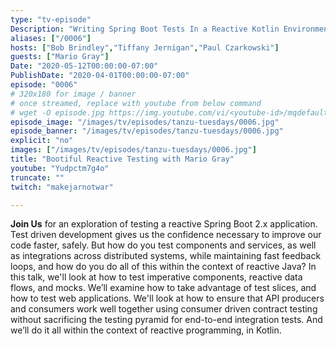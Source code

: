 ```yaml
---
type: "tv-episode"
Description: "Writing Spring Boot Tests In a Reactive Kotlin Environment."
aliases: ["/0006"]
hosts: ["Bob Brindley","Tiffany Jernigan","Paul Czarkowski"]
guests: ["Mario Gray"]
Date: "2020-05-12T00:00:00-07:00"
PublishDate: "2020-04-01T00:00:00-07:00"
episode: "0006"
# 320x180 for image / banner
# once streamed, replace with youtube from below command
# wget -O episode.jpg https://img.youtube.com/vi/<youtube-id>/mqdefault.jpg
episode_image: "/images/tv/episodes/tanzu-tuesdays/0006.jpg"
episode_banner: "/images/tv/episodes/tanzu-tuesdays/0006.jpg"
explicit: "no"
images: ["/images/tv/episodes/tanzu-tuesdays/0006.jpg"]
title: "Bootiful Reactive Testing with Mario Gray"
youtube: "Yudpctm7g4o"
truncate: ""
twitch: "makejarnotwar"

---
```


**Join Us** for an exploration of testing a reactive Spring Boot 2.x application. Test driven development gives us the confidence necessary to improve our code faster, safely. But how do you test components and services, as well as integrations across distributed systems, while maintaining fast feedback loops, and how do you do all of this within the context of reactive Java? In this talk, we'll look at how to test imperative components, reactive data flows, and mocks. We’ll examine how to take advantage of test slices, and how to test web applications. We'll look at how to ensure that API producers and consumers work well together using consumer driven contract testing without sacrificing the testing pyramid for end-to-end integration tests. And we’ll do it all within the context of reactive programming, in Kotlin.
